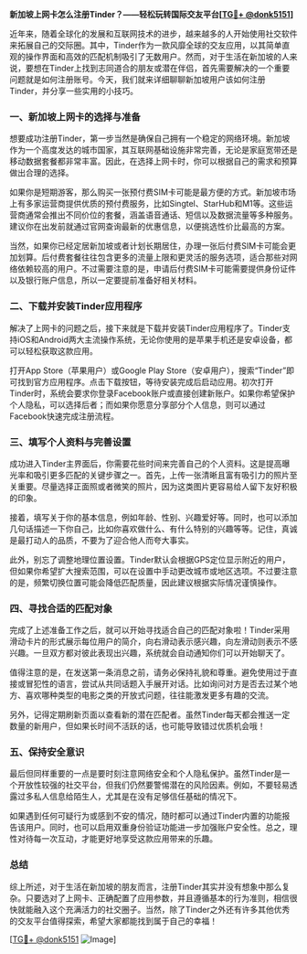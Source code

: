 **新加坡上网卡怎么注册Tinder？——轻松玩转国际交友平台[[TG💪+ @donk5151](https://t.me/s/donk5151)]**

近年来，随着全球化的发展和互联网技术的进步，越来越多的人开始使用社交软件来拓展自己的交际圈。其中，Tinder作为一款风靡全球的交友应用，以其简单直观的操作界面和高效的匹配机制吸引了无数用户。然而，对于生活在新加坡的人来说，要想在Tinder上找到志同道合的朋友或潜在伴侣，首先需要解决的一个重要问题就是如何注册账号。今天，我们就来详细聊聊新加坡用户该如何注册Tinder，并分享一些实用的小技巧。

### 一、新加坡上网卡的选择与准备

想要成功注册Tinder，第一步当然是确保自己拥有一个稳定的网络环境。新加坡作为一个高度发达的城市国家，其互联网基础设施非常完善，无论是家庭宽带还是移动数据套餐都非常丰富。因此，在选择上网卡时，你可以根据自己的需求和预算做出合理的选择。

如果你是短期游客，那么购买一张预付费SIM卡可能是最方便的方式。新加坡市场上有多家运营商提供优质的预付费服务，比如Singtel、StarHub和M1等。这些运营商通常会推出不同价位的套餐，涵盖语音通话、短信以及数据流量等多种服务。建议你在出发前就通过官网查询最新的优惠信息，以便挑选性价比最高的方案。

当然，如果你已经定居新加坡或者计划长期居住，办理一张后付费SIM卡可能会更加划算。后付费套餐往往包含更多的流量上限和更灵活的服务选项，适合那些对网络依赖较高的用户。不过需要注意的是，申请后付费SIM卡可能需要提供身份证件以及银行账户信息，所以一定要提前准备好相关材料。

### 二、下载并安装Tinder应用程序

解决了上网卡的问题之后，接下来就是下载并安装Tinder应用程序了。Tinder支持iOS和Android两大主流操作系统，无论你使用的是苹果手机还是安卓设备，都可以轻松获取这款应用。

打开App Store（苹果用户）或Google Play Store（安卓用户），搜索“Tinder”即可找到官方应用程序。点击下载按钮，等待安装完成后启动应用。初次打开Tinder时，系统会要求你登录Facebook账户或直接创建新账户。如果你希望保护个人隐私，可以选择后者；而如果你愿意分享部分个人信息，则可以通过Facebook快速完成注册流程。

### 三、填写个人资料与完善设置

成功进入Tinder主界面后，你需要花些时间来完善自己的个人资料。这是提高曝光率和吸引更多匹配的关键步骤之一。首先，上传一张清晰且富有吸引力的照片至关重要。尽量选择正面照或者微笑的照片，因为这类图片更容易给人留下友好积极的印象。

接着，填写关于你的基本信息，例如年龄、性别、兴趣爱好等。同时，也可以添加几句话描述一下你自己，比如你喜欢做什么、有什么特别的兴趣等等。记住，真诚是最打动人的品质，不要为了迎合他人而夸大事实。

此外，别忘了调整地理位置设置。Tinder默认会根据GPS定位显示附近的用户，但如果你希望扩大搜索范围，可以在设置中手动更改城市或地区选项。不过要注意的是，频繁切换位置可能会降低匹配质量，因此建议根据实际情况谨慎操作。

### 四、寻找合适的匹配对象

完成了上述准备工作之后，就可以开始寻找适合自己的匹配对象啦！Tinder采用滑动卡片的形式展示每位用户的简介，向右滑动表示感兴趣，向左滑动则表示不感兴趣。一旦双方都对彼此表现出兴趣，系统就会自动通知你们可以开始聊天了。

值得注意的是，在发送第一条消息之前，请务必保持礼貌和尊重。避免使用过于直接或冒犯性的语言，尝试从共同话题入手展开对话。比如询问对方是否去过某个地方、喜欢哪种类型的电影之类的开放式问题，往往能激发更多有趣的交流。

另外，记得定期刷新页面以查看新的潜在匹配者。虽然Tinder每天都会推送一定数量的新用户，但如果长时间不活跃的话，也可能导致错过优质机会哦！

### 五、保持安全意识

最后但同样重要的一点是要时刻注意网络安全和个人隐私保护。虽然Tinder是一个开放性较强的社交平台，但我们仍然要警惕潜在的风险因素。例如，不要轻易透露过多私人信息给陌生人，尤其是在没有足够信任基础的情况下。

如果遇到任何可疑行为或感到不安的情况，随时都可以通过Tinder内置的功能报告该用户。同时，也可以启用双重身份验证功能进一步加强账户安全性。总之，理性对待每一次互动，才能更好地享受这款应用带来的乐趣。

### 总结

综上所述，对于生活在新加坡的朋友而言，注册Tinder其实并没有想象中那么复杂。只要选对了上网卡、正确配置了应用参数，并且遵循基本的行为准则，相信很快就能融入这个充满活力的社交圈子。当然，除了Tinder之外还有许多其他优秀的交友平台值得探索，希望大家都能找到属于自己的幸福！

[[TG💪+ @donk5151](https://t.me/s/donk5151) ![Image](https://i.postimg.cc/rwNCRYN7/Snipaste-2025-04-30-17-27-05.png)]